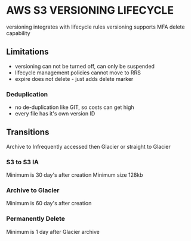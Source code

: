 # AWS S3 VERSIONING LIFECYCLE
versioning integrates with lifecycle rules
versioning supports MFA delete capability

## Limitations
- versioning can not be turned off, can only be suspended
- lifecycle management policies cannot move to RRS
- expire does not delete - just adds delete marker

### Deduplication
- no de-duplication like GIT, so costs can get high
- every file has it's own version ID

## Transitions
Archive to Infrequently accessed then Glacier or straight to Glacier

### S3 to S3 IA
Minimum is 30 day's after creation
Minimum size 128kb

### Archive to Glacier
Minimum is 60 day's after creation

### Permanently Delete
Minimum is 1 day after Glacier archive
